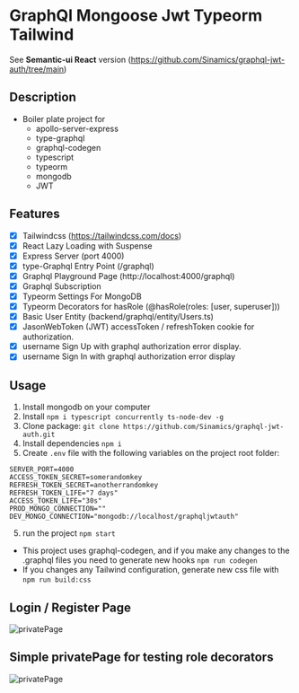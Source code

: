 # GraphQl Mongoose Jwt Typeorm Tailwind

See **Semantic-ui React** version (https://github.com/Sinamics/graphql-jwt-auth/tree/main)

## Description

- Boiler plate project for
  - apollo-server-express
  - type-graphql
  - graphql-codegen
  - typescript
  - typeorm
  - mongodb
  - JWT

## Features

- [x] Tailwindcss (https://tailwindcss.com/docs)
- [x] React Lazy Loading with Suspense
- [x] Express Server (port 4000)
- [x] type-Graphql Entry Point (/graphql)
- [x] Graphql Playground Page (http://localhost:4000/graphql)
- [x] Graphql Subscription
- [x] Typeorm Settings For MongoDB
- [x] Typeorm Decorators for hasRole (@hasRole(roles: [user, superuser]))
- [x] Basic User Entity (backend/graphql/entity/Users.ts)
- [x] JasonWebToken (JWT) accessToken / refreshToken cookie for authorization.
- [x] username Sign Up with graphql authorization error display.
- [x] username Sign In with graphql authorization error display

## Usage

1. Install mongodb on your computer
2. Install `npm i typescript concurrently ts-node-dev -g`
3. Clone package: `git clone https://github.com/Sinamics/graphql-jwt-auth.git`
4. Install dependencies `npm i`
5. Create `.env` file with the following variables on the project root folder:

```
SERVER_PORT=4000
ACCESS_TOKEN_SECRET=somerandomkey
REFRESH_TOKEN_SECRET=anotherrandomkey
REFRESH_TOKEN_LIFE="7 days"
ACCESS_TOKEN_LIFE="30s"
PROD_MONGO_CONNECTION=""
DEV_MONGO_CONNECTION="mongodb://localhost/graphqljwtauth"
```

5. run the project `npm start`

- This project uses graphql-codegen, and if you make any changes to the .graphql files you need to generate new hooks `npm run codegen`
- If you changes any Tailwind configuration, generate new css file with `npm run build:css`

## Login / Register Page

![privatePage](https://i.ibb.co/wpmsCfK/login.jpg)

## Simple privatePage for testing role decorators

![privatePage](https://i.ibb.co/djmGyGB/privatepage.jpg)
